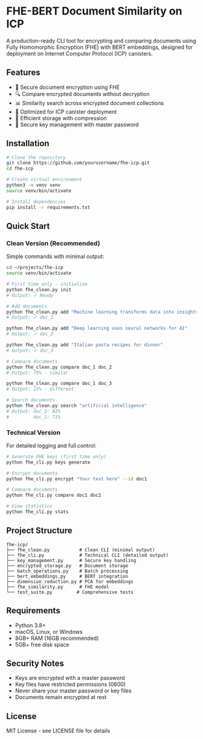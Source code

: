 # FHE-BERT Document Similarity on ICP

A production-ready CLI tool for encrypting and comparing documents using Fully Homomorphic Encryption (FHE) with BERT embeddings, designed for deployment on Internet Computer Protocol (ICP) canisters.

## Features

- 🔐 Secure document encryption using FHE
- 🔍 Compare encrypted documents without decryption
- 📊 Similarity search across encrypted document collections
- 🚀 Optimized for ICP canister deployment
- 💾 Efficient storage with compression
- 🔑 Secure key management with master password

## Installation

```bash
# Clone the repository
git clone https://github.com/yourusername/fhe-icp.git
cd fhe-icp

# Create virtual environment
python3 -m venv venv
source venv/bin/activate

# Install dependencies
pip install -r requirements.txt
```

## Quick Start

### Clean Version (Recommended)

Simple commands with minimal output:

```bash
cd ~/projects/fhe-icp
source venv/bin/activate

# First time only - initialize
python fhe_clean.py init
# Output: ✓ Ready

# Add documents
python fhe_clean.py add "Machine learning transforms data into insights"
# Output: ✓ doc_1

python fhe_clean.py add "Deep learning uses neural networks for AI"
# Output: ✓ doc_2

python fhe_clean.py add "Italian pasta recipes for dinner"
# Output: ✓ doc_3

# Compare documents
python fhe_clean.py compare doc_1 doc_2
# Output: 75% - similar

python fhe_clean.py compare doc_1 doc_3
# Output: 23% - different

# Search documents
python fhe_clean.py search "artificial intelligence"
# Output: doc_2: 82%
#         doc_1: 71%
```

### Technical Version

For detailed logging and full control:

```bash
# Generate FHE keys (first time only)
python fhe_cli.py keys generate

# Encrypt documents
python fhe_cli.py encrypt "Your text here" --id doc1

# Compare documents
python fhe_cli.py compare doc1 doc2

# View statistics
python fhe_cli.py stats
```

## Project Structure

```
fhe-icp/
├── fhe_clean.py           # Clean CLI (minimal output)
├── fhe_cli.py             # Technical CLI (detailed output)
├── key_management.py      # Secure key handling
├── encrypted_storage.py   # Document storage
├── batch_operations.py    # Batch processing
├── bert_embeddings.py     # BERT integration
├── dimension_reduction.py # PCA for embeddings
├── fhe_similarity.py      # FHE model
└── test_suite.py         # Comprehensive tests
```

## Requirements

- Python 3.8+
- macOS, Linux, or Windows
- 8GB+ RAM (16GB recommended)
- 5GB+ free disk space

## Security Notes

- Keys are encrypted with a master password
- Key files have restricted permissions (0600)
- Never share your master password or key files
- Documents remain encrypted at rest

## License

MIT License - see LICENSE file for details